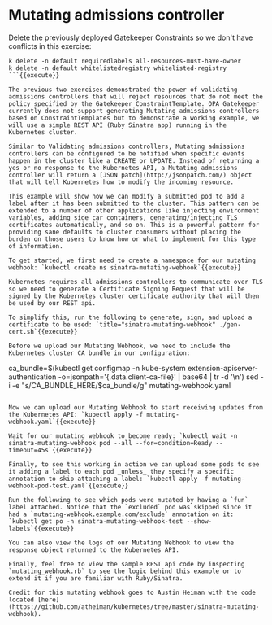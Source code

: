# Mutating admissions controller

Delete the previously deployed Gatekeeper Constraints so we don't have conflicts in this exercise:

```
k delete -n default requiredlabels all-resources-must-have-owner
k delete -n default whitelistedregistry whitelisted-registry
```{{execute}}

The previous two exercises demonstrated the power of validating admissions controllers that will reject resources that do not meet the policy specified by the Gatekeeper ConstraintTemplate. OPA Gatekeeper currently does not support generating Mutating admissions controllers based on ConstraintTemplates but to demonstrate a working example, we will use a simple REST API (Ruby Sinatra app) running in the Kubernetes cluster.

Similar to Validating admissions controllers, Mutating admissions controllers can be configured to be notified when specific events happen in the cluster like a CREATE or UPDATE. Instead of returning a yes or no response to the Kubernetes API, a Mutating admissions controller will return a [JSON patch](http://jsonpatch.com/) object that will tell Kubernetes how to modify the incoming resource.

This example will show how we can modify a submitted pod to add a label after it has been submitted to the cluster. This pattern can be extended to a number of other applications like injecting environment variables, adding side car containers, generating/injecting TLS certificates automatically, and so on. This is a powerful pattern for providing sane defaults to cluster consumers without placing the burden on those users to know how or what to implement for this type of information.

To get started, we first need to create a namespace for our mutating webhook: `kubectl create ns sinatra-mutating-webhook`{{execute}}

Kubernetes requires all admissions controllers to communicate over TLS so we need to generate a Certificate Signing Request that will be signed by the Kubernetes cluster certificate authority that will then be used by our REST api.

To simplify this, run the following to generate, sign, and upload a certificate to be used: `title="sinatra-mutating-webhook" ./gen-cert.sh`{{execute}}

Before we upload our Mutating Webhook, we need to include the Kubernetes cluster CA bundle in our configuration:

```
ca_bundle=$(kubectl get configmap -n kube-system extension-apiserver-authentication -o=jsonpath='{.data.client-ca-file}' | base64 | tr -d '\n')
sed -i -e "s/CA_BUNDLE_HERE/$ca_bundle/g" mutating-webhook.yaml
```{{execute}}

Now we can upload our Mutating Webhook to start receiving updates from the Kubernetes API: `kubectl apply -f mutating-webhook.yaml`{{execute}}

Wait for our mutating webhook to become ready: `kubectl wait -n sinatra-mutating-webhook pod --all --for=condition=Ready --timeout=45s`{{execute}}

Finally, to see this working in action we can upload some pods to see it adding a label to each pod _unless_ they specify a specific annotation to skip attaching a label: `kubectl apply -f mutating-webhook-pod-test.yaml`{{execute}}

Run the following to see which pods were mutated by having a `fun` label attached. Notice that the `excluded` pod was skipped since it had a `mutating-webhook.example.com/exclude` annotation on it: `kubectl get po -n sinatra-mutating-webhook-test --show-labels`{{execute}}

You can also view the logs of our Mutating Webhook to view the response object returned to the Kubernetes API.

Finally, feel free to view the sample REST api code by inspecting `mutating_webhook.rb` to see the logic behind this example or to extend it if you are familiar with Ruby/Sinatra.

Credit for this mutating webhook goes to Austin Heiman with the code located [here](https://github.com/atheiman/kubernetes/tree/master/sinatra-mutating-webhook).
